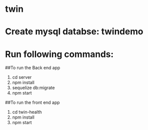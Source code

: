 # twin

# Create mysql databse: twindemo

# Run following commands:

##To run the Back end app
1) cd server
2) npm install
3) sequelize db:migrate
4) npm start

##To run the front end app
1) cd twin-health
2) npm install
3) npm start

